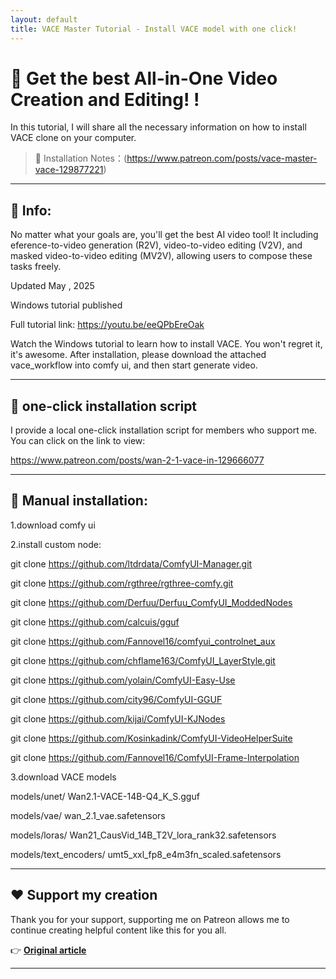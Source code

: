 ```yaml
---
layout: default
title: VACE Master Tutorial - Install VACE model with one click!
---
```


# 🧠 Get the best All-in-One Video Creation and Editing! !

In this tutorial, I will share all the necessary information on how to install VACE clone on your computer.

> 🔗 Installation Notes：(https://www.patreon.com/posts/vace-master-vace-129877221)

---

## 📌 Info:

No matter what your goals are, you'll get the best AI video tool! It including eference-to-video generation (R2V), video-to-video editing (V2V), and masked video-to-video editing (MV2V), allowing users to compose these tasks freely.

Updated May , 2025

Windows tutorial published

Full tutorial link: https://youtu.be/eeQPbEreOak

Watch the Windows tutorial to learn how to install VACE. You won't regret it, it's awesome. After installation, please download the attached vace_workflow into comfy ui, and then start generate video.

---

## 📂 one-click installation script

I provide a local one-click installation script for members who support me. You can click on the link to view:

https://www.patreon.com/posts/wan-2-1-vace-in-129666077

---

## 🎁 Manual installation:

1.download comfy ui

2.install custom node:

git clone https://github.com/ltdrdata/ComfyUI-Manager.git

git clone https://github.com/rgthree/rgthree-comfy.git

git clone https://github.com/Derfuu/Derfuu_ComfyUI_ModdedNodes

git clone https://github.com/calcuis/gguf

git clone https://github.com/Fannovel16/comfyui_controlnet_aux

git clone https://github.com/chflame163/ComfyUI_LayerStyle.git

git clone https://github.com/yolain/ComfyUI-Easy-Use

git clone https://github.com/city96/ComfyUI-GGUF

git clone https://github.com/kijai/ComfyUI-KJNodes

git clone https://github.com/Kosinkadink/ComfyUI-VideoHelperSuite

git clone https://github.com/Fannovel16/ComfyUI-Frame-Interpolation

3.download VACE models

models/unet/ Wan2.1-VACE-14B-Q4_K_S.gguf

models/vae/ wan_2.1_vae.safetensors

models/loras/ Wan21_CausVid_14B_T2V_lora_rank32.safetensors

models/text_encoders/ umt5_xxl_fp8_e4m3fn_scaled.safetensors

---

## ❤️ Support my creation

Thank you for your support, supporting me on Patreon allows me to continue creating helpful content like this for you all.

👉 **[Original article](https://www.patreon.com/posts/vace-master-vace-129877221)**

---



